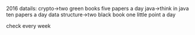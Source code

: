 2016 datails:
	crypto->two green books
		five papers a day
	java->think in java
		ten papers a day
	data structure->two black book
		one little point a day

check every week

